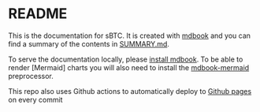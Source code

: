 # README

This is the documentation for sBTC. It is created with [mdbook](https://rust-lang.github.io/mdBook/index.html) and you can find a summary of the contents in [SUMMARY.md](./src/SUMMARY.md).

To serve the documentation locally, please [install mdbook](https://rust-lang.github.io/mdBook/guide/installation.html).
To be able to render [Mermaid] charts you will also need to install the [mdbook-mermaid](https://github.com/badboy/mdbook-mermaid) preprocessor.

This repo also uses Github actions to automatically deploy to [Github pages](https://stacks-network.github.io/sbtc-docs/) on every commit
